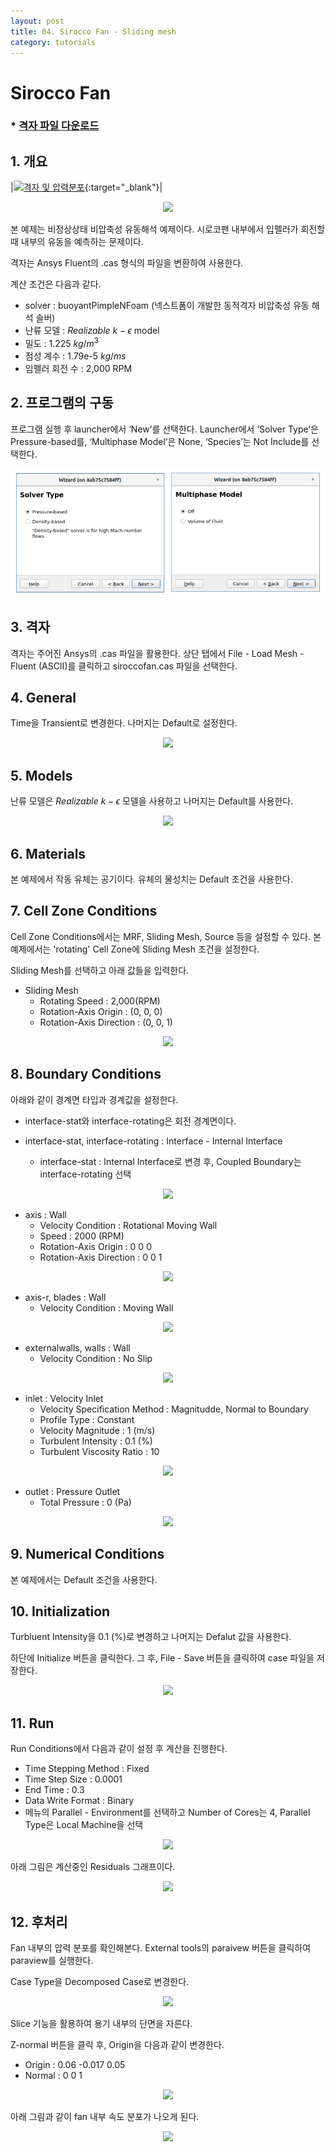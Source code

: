 ```yaml
---
layout: post
title: 04. Sirocco Fan - Sliding mesh
category: tutorials
---
```


# Sirocco Fan 

### * [격자 파일 다운로드](https://drive.google.com/file/d/1ziOkgB3Uv9I3V8o9oRJnribBkTqKcR93/view?usp=sharing)

## 1. 개요 

|[![격자 및 압력분포](https://github.com/nextfoam/baram-pages/raw/main/screenshots/slidingMesh/4.1.png "격자 및 압력분포")](https://github.com/nextfoam/baram-pages/raw/main/screenshots/slidingMesh/4.1.png){:target="_blank"}|

<p align='center'>
    <img src="https://github.com/nextfoam/baram-pages/raw/main/screenshots/slidingMesh/4.1.png"><br>
</p>

본 예제는 비정상상태 비압축성 유동해석 예제이다. 시로코팬 내부에서 입펠러가 회전할 때 내부의 유동을 예측하는 문제이다.

격자는 Ansys Fluent의 .cas 형식의 파일을 변환하여 사용한다.

계산 조건은 다음과 같다. 

+ solver : buoyantPimpleNFoam (넥스트폼이 개발한 동적격자 비압축성 유동 해석 솔버)
+ 난류 모델 : $Realizable$ $k-\epsilon$ model
+ 밀도 : 1.225 $kg/m^3$
+ 점성 계수 : 1.79e-5 $kg/ms$
+ 임펠러 회전 수 : 2,000 RPM

## 2. 프로그램의 구동

프로그램 실행 후 launcher에서 ‘New’를 선택한다. Launcher에서 ‘Solver Type’은 Pressure-based를, ‘Multiphase Model’은 None, ‘Species’는 Not Include를 선택한다.

<p align='center'>
    <img src="https://github.com/nextfoam/baram-pages/raw/main/screenshots/mixingPipe/launcher.png"><br>
</p>

## 3. 격자

격자는 주어진 Ansys의 .cas 파일을 활용한다. 상단 탭에서 File - Load Mesh - Fluent (ASCII)를 클릭하고 siroccofan.cas 파일을 선택한다. 

## 4. General

Time을 Transient로 변경한다. 나머지는 Default로 설정한다.

<p align='center'>
    <img src="https://github.com/nextfoam/baram-pages/raw/main/screenshots/slidingMesh/4.2.png"><br>
</p>

## 5. Models

난류 모델은 $Realizable$ $k-\epsilon$ 모델을 사용하고 나머지는 Default를 사용한다.

<p align='center'>
    <img src="https://github.com/nextfoam/baram-pages/raw/main/screenshots/slidingMesh/4.3.png"><br>
</p>

## 6. Materials

본 예제에서 작동 유체는 공기이다. 유체의 물성치는 Default 조건을 사용한다.

## 7. Cell Zone Conditions

Cell Zone Conditions에서는 MRF, Sliding Mesh, Source 등을 설정할 수 있다. 본 예제에서는 'rotating' Cell Zone에 Sliding Mesh 조건을 설정한다.

Sliding Mesh를 선택하고 아래 값들을 입력한다.

+ Sliding Mesh
    + Rotating Speed : 2,000(RPM)
    + Rotation-Axis Origin : (0, 0, 0)
    + Rotation-Axis Direction : (0, 0, 1)

<p align='center'>
    <img src="https://github.com/nextfoam/baram-pages/raw/main/screenshots/slidingMesh/4.4.png"><br>
</p>

## 8. Boundary Conditions

아래와 같이 경계면 타입과 경계값을 설정한다.

+ interface-stat와 interface-rotating은 회전 경계면이다.

+ interface-stat, interface-rotating : Interface - Internal Interface
    + interface-stat : Internal Interface로 변경 후, Coupled Boundary는 interface-rotating 선택

<p align='center'>
    <img src="https://github.com/nextfoam/baram-pages/raw/main/screenshots/slidingMesh/4.5.png"><br>
</p>

+ axis : Wall
    + Velocity Condition : Rotational Moving Wall
    + Speed : 2000 (RPM)
    + Rotation-Axis Origin : 0 0 0
    + Rotation-Axis Direction : 0 0 1

<p align='center'>
    <img src="https://github.com/nextfoam/baram-pages/raw/main/screenshots/slidingMesh/4.6.png"><br>
</p>

+ axis-r, blades : Wall
    + Velocity Condition : Moving Wall

<p align='center'>
    <img src="https://github.com/nextfoam/baram-pages/raw/main/screenshots/slidingMesh/4.7.png"><br>
</p>

+ externalwalls, walls : Wall
    + Velocity Condition : No Slip

<p align='center'>
    <img src="https://github.com/nextfoam/baram-pages/raw/main/screenshots/slidingMesh/4.8.png"><br>
</p>

+ inlet : Velocity Inlet
    + Velocity Specification Method : Magnitudde, Normal to Boundary
    + Profile Type : Constant
    + Velocity Magnitude : 1 (m/s)
    + Turbulent Intensity : 0.1 (%)
    + Turbulent Viscosity Ratio : 10

<p align='center'>
    <img src="https://github.com/nextfoam/baram-pages/raw/main/screenshots/slidingMesh/4.9.png"><br>
</p>

+ outlet : Pressure Outlet
    + Total Pressure : 0 (Pa)

<p align='center'>
    <img src="https://github.com/nextfoam/baram-pages/raw/main/screenshots/slidingMesh/4.10.png"><br>
</p>

## 9. Numerical Conditions

본 예제에서는 Default 조건을 사용한다.

## 10. Initialization

Turbluent Intensity을 0.1 (%)로 변경하고 나머지는 Defalut 값을 사용한다.

하단에 Initialize 버튼을 클릭한다. 그 후, File - Save 버튼을 클릭하여 case 파일을 저장한다. 

<p align='center'>
    <img src="https://github.com/nextfoam/baram-pages/raw/main/screenshots/slidingMesh/4.11.png"><br>
</p>

## 11. Run

Run Conditions에서 다음과 같이 설정 후 계산을 진행한다.

+ Time Stepping Method : Fixed
+ Time Step Size : 0.0001
+ End Time : 0.3
+ Data Write Format : Binary
+ 메뉴의 Parallel - Environment를 선택하고 Number of Cores는 4, Parallel Type은 Local Machine을 선택

<p align='center'>
    <img src="https://github.com/nextfoam/baram-pages/raw/main/screenshots/slidingMesh/4.12.png"><br>
</p>

아래 그림은 계산중인 Residuals 그래프이다.
<p align='center'>
    <img src="https://github.com/nextfoam/baram-pages/raw/main/screenshots/slidingMesh/4.13.png"><br>
</p>

## 12. 후처리

Fan 내부의 압력 분포를 확인해본다. External tools의 paraivew 버튼을 클릭하여 paraview를 실행한다.

Case Type을 Decomposed Case로 변경한다.

<p align='center'>
    <img src="https://github.com/nextfoam/baram-pages/raw/main/screenshots/slidingMesh/4.14.png"><br>
</p>

Slice 기능을 활용하여 용기 내부의 단면을 자른다.

Z-normal 버튼을 클릭 후, Origin을 다음과 같이 변경한다.

+ Origin : 0.06 -0.017 0.05
+ Normal : 0 0 1

<p align='center'>
    <img src="https://github.com/nextfoam/baram-pages/raw/main/screenshots/slidingMesh/4.15.png"><br>
</p>

아래 그림과 같이 fan 내부 속도 분포가 나오게 된다.

<p align='center'>
    <img src="https://github.com/nextfoam/baram-pages/raw/main/screenshots/slidingMesh/4.16.png"><br>
</p>
